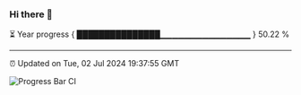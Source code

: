 ### Hi there 👋

⏳ Year progress { ███████████████▁▁▁▁▁▁▁▁▁▁▁▁▁▁▁ } 50.22 %

---

⏰ Updated on Tue, 02 Jul 2024 19:37:55 GMT

![Progress Bar CI](https://github.com/IshwaranRudhara/GIT-ACTION/workflows/Progress%20Bar%20CI/badge.svg)
